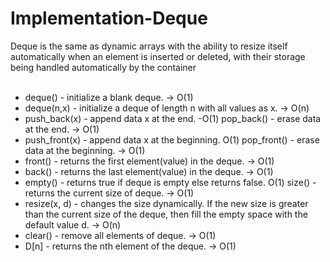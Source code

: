 # Implementation-Deque
Deque is the same as dynamic arrays with the ability to resize itself automatically when an element is inserted or deleted, with their storage being handled automatically by the container
<br><br>
- deque() - initialize a blank deque. -> O(1)
- deque(n,x) - initialize a deque of length n with all values as x. -> O(n)
- push_back(x) - append data x at the end. -O(1) pop_back() - erase data at the end. -> O(1)
- push_front(x) - append data x at the beginning. O(1) pop_front() - erase data at the beginning. -> O(1)
- front() - returns the first element(value) in the deque. -> O(1)
- back() - returns the last element(value) in the deque. -> O(1)
- empty() - returns true if deque is empty else returns false. O(1) size() - returns the current size of deque. -> O(1)
- resize(x, d) - changes the size dynamically. If the new size is greater than the current size of the deque, then fill the empty space with the default value d. -> O(n)
- clear() - remove all elements of deque. -> O(1)
- D[n] - returns the nth element of the deque. -> O(1)
